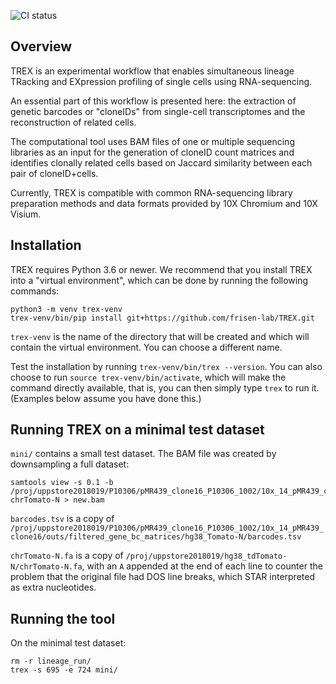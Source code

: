 ![CI status](https://github.com/frisen-lab/TREX/workflows/CI/badge.svg)

Overview
--------

TREX is an experimental workflow that enables simultaneous lineage TRacking and EXpression profiling of single cells using RNA-sequencing. 

An essential part of this workflow is presented here: the extraction of genetic barcodes or "cloneIDs" from single-cell transcriptomes and the reconstruction of related cells.

The computational tool uses BAM files of one or multiple sequencing libraries as an input for the generation of cloneID count matrices and identifies clonally related cells based on Jaccard similarity between each pair of cloneID+cells. 

Currently, TREX is compatible with common RNA-sequencing library preparation methods and data formats provided by 10X Chromium and 10X Visium.

Installation
------------

TREX requires Python 3.6 or newer.
We recommend that you install TREX into a "virtual environment", which can be done by running the following commands:

    python3 -m venv trex-venv
    trex-venv/bin/pip install git+https://github.com/frisen-lab/TREX.git

`trex-venv` is the name of the directory that will be created and which will contain the virtual environment.
You can choose a different name.

Test the installation by running `trex-venv/bin/trex --version`.
You can also choose to run `source trex-venv/bin/activate`, which will make the command directly available, that is, you can then simply type `trex` to run it. (Examples below assume you have done this.)

Running TREX on a minimal test dataset
--------------------------------------

`mini/` contains a small test dataset. The BAM file was created by downsampling
a full dataset:

    samtools view -s 0.1 -b /proj/uppstore2018019/P10306/pMR439_clone16_P10306_1002/10x_14_pMR439_clone16/outs/possorted_genome_bam.bam chrTomato-N > new.bam

`barcodes.tsv` is a copy of `/proj/uppstore2018019/P10306/pMR439_clone16_P10306_1002/10x_14_pMR439_clone16/outs/filtered_gene_bc_matrices/hg38_Tomato-N/barcodes.tsv`

`chrTomato-N.fa` is a copy of `/proj/uppstore2018019/hg38_tdTomato-N/chrTomato-N.fa`,
with an `A` appended at the end of each line to counter the problem that the
original file had DOS line breaks, which STAR interpreted as extra nucleotides.


Running the tool
----------------

On the minimal test dataset:

    rm -r lineage_run/
    trex -s 695 -e 724 mini/
